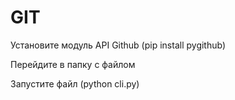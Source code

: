 # GIT

Установите модуль API Github (pip install pygithub)

Перейдите в папку с файлом

Запустите файл (python cli.py)
